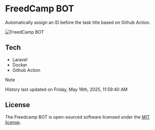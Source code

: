 # FreedCamp BOT

Automatically assign an ID before the task title based on Github Action.

![FreedCamp BOT](https://repository-images.githubusercontent.com/737932867/7d34798b-2680-471c-b089-a78a718d3d6a)

## Tech

- Laravel
- Docker
- Github Action

> [!NOTE]  
> History last updated on Friday, May 16th, 2025, 11:59:40 AM

## License

The Freedcamp BOT is open-sourced software licensed under the [MIT license](https://opensource.org/licenses/MIT).
